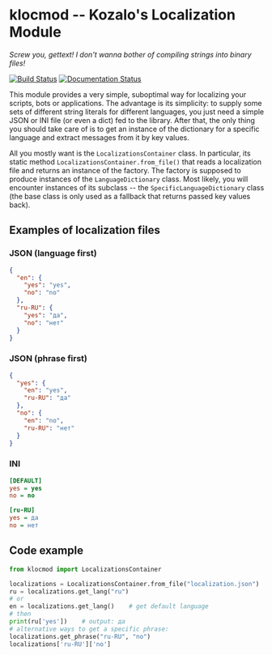 klocmod -- Kozalo's Localization Module
======================================

*Screw you, gettext! I don't wanna bother of compiling strings into binary files!*

[![Build Status](https://travis-ci.org/kozalosev/klocmod.svg?branch=master)](https://travis-ci.org/kozalosev/klocmod)
[![Documentation Status](https://readthedocs.org/projects/klocmod/badge/?version=latest)](https://klocmod.readthedocs.io/en/latest/?badge=latest)

This module provides a very simple, suboptimal way for localizing your scripts, bots or applications. The advantage is
its simplicity: to supply some sets of different string literals for different languages, you just need a simple JSON or
INI file (or even a dict) fed to the library. After that, the only thing you should take care of is to get an instance
of the dictionary for a specific language and extract messages from it by key values.

All you mostly want is the `LocalizationsContainer` class. In particular, its static method 
`LocalizationsContainer.from_file()` that reads a localization file and returns an instance of the factory. The factory
is supposed to produce instances of the `LanguageDictionary` class. Most likely, you will encounter instances of its
subclass -- the `SpecificLanguageDictionary` class (the base class is only used as a fallback that returns passed key
values back).

Examples of localization files
------------------------------

### JSON (language first)


```json
{
  "en": {
    "yes": "yes",
    "no": "no"
  },
  "ru-RU": {
    "yes": "да",
    "no": "нет"
  }
}
```

### JSON (phrase first)

```json
{
  "yes": {
    "en": "yes",
    "ru-RU": "да"
  },
  "no": {
    "en": "no",
    "ru-RU": "нет"
  }
}
```

### INI

```ini
[DEFAULT]
yes = yes
no = no

[ru-RU]
yes = да
no = нет
```


Code example
------------

```python
from klocmod import LocalizationsContainer

localizations = LocalizationsContainer.from_file("localization.json")
ru = localizations.get_lang("ru")
# or
en = localizations.get_lang()    # get default language
# then
print(ru['yes'])    # output: да
# alternative ways to get a specific phrase:
localizations.get_phrase("ru-RU", "no")
localizations['ru-RU']['no']
```

